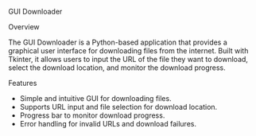  GUI Downloader

 Overview

The GUI Downloader is a Python-based application that provides a graphical user interface for downloading files from the internet. 
Built with Tkinter, it allows users to input the URL of the file they want to download, select the download location, and monitor the download progress.



 Features

- Simple and intuitive GUI for downloading files.
- Supports URL input and file selection for download location.
- Progress bar to monitor download progress.
- Error handling for invalid URLs and download failures.

